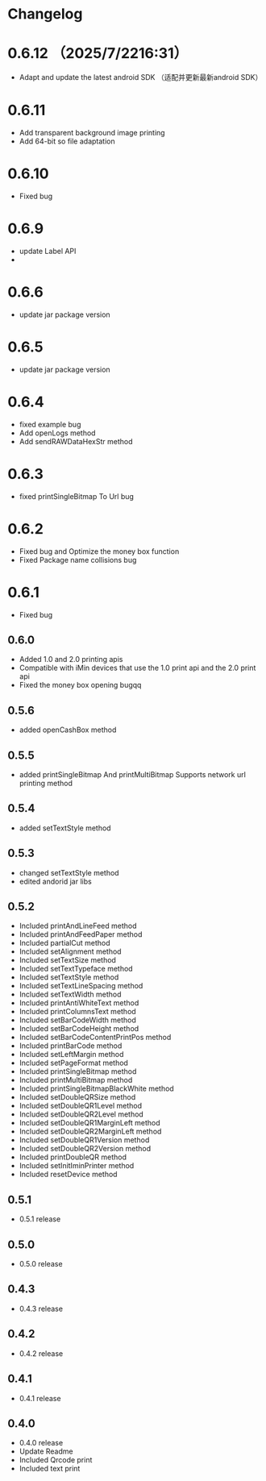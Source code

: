 # Changelog
# 0.6.12 （2025/7/2216:31）
- Adapt and update the latest android SDK （适配并更新最新android SDK） 
# 0.6.11
- Add transparent background image printing
- Add 64-bit so file adaptation
# 0.6.10
 - Fixed bug
# 0.6.9
 - update Label API
 - 
# 0.6.6
 - update jar package version
# 0.6.5
 - update jar package version
# 0.6.4
 - fixed  example bug
 - Add openLogs method
 - Add sendRAWDataHexStr method

# 0.6.3
 - fixed  printSingleBitmap To Url bug

# 0.6.2
 - Fixed  bug and Optimize the money box function
 - Fixed Package name collisions  bug

# 0.6.1
 - Fixed bug

## 0.6.0
- Added 1.0 and 2.0 printing apis
- Compatible with iMin devices that use the 1.0 print api and the 2.0 print api
- Fixed the money box opening bugqq

## 0.5.6
- added openCashBox method

## 0.5.5
- added printSingleBitmap And printMultiBitmap Supports network url printing  method

## 0.5.4
- added setTextStyle method

## 0.5.3
- changed setTextStyle method
- edited  andorid jar libs

## 0.5.2

- Included printAndLineFeed method
- Included printAndFeedPaper method
- Included partialCut method
- Included setAlignment method
- Included setTextSize method
- Included setTextTypeface method
- Included setTextStyle method
- Included setTextLineSpacing method
- Included setTextWidth method
- Included printAntiWhiteText method
- Included printColumnsText method
- Included setBarCodeWidth method
- Included setBarCodeHeight method
- Included setBarCodeContentPrintPos method
- Included printBarCode method
- Included setLeftMargin method
- Included setPageFormat method
- Included printSingleBitmap method
- Included printMultiBitmap method
- Included printSingleBitmapBlackWhite method
- Included setDoubleQRSize method
- Included setDoubleQR1Level method
- Included setDoubleQR2Level method
- Included setDoubleQR1MarginLeft method
- Included setDoubleQR2MarginLeft method
- Included setDoubleQR1Version method
- Included setDoubleQR2Version method
- Included printDoubleQR method
- Included setInitIminPrinter method
- Included resetDevice method

## 0.5.1

- 0.5.1 release

## 0.5.0

- 0.5.0 release

## 0.4.3

- 0.4.3 release

## 0.4.2

- 0.4.2 release

## 0.4.1

- 0.4.1 release

## 0.4.0

- 0.4.0 release
- Update Readme
- Included Qrcode print
- Included text print

